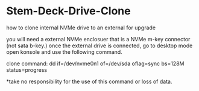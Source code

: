 # Stem-Deck-Drive-Clone
how to clone internal NVMe drive to an external for upgrade

you will need a external NVMe enclosuer that is a NVMe m-key connector (not sata b-key.)
once the external drive is connected, go to desktop mode open konsole and use the following command.

clone command: dd if=/dev/nvme0n1 of=/dev/sda oflag=sync bs=128M status=progress

*take no responsibility for the use of this command or loss of data.
